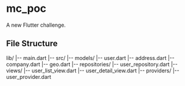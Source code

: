 # mc_poc

A new Flutter challenge.


## File Structure

lib/
|-- main.dart
|-- src/
    |-- models/
        |-- user.dart
        |-- address.dart
        |-- company.dart
        |-- geo.dart
    |-- repositories/
        |-- user_repository.dart
    |-- views/
        |-- user_list_view.dart
        |-- user_detail_view.dart
    |-- providers/
        |-- user_provider.dart
